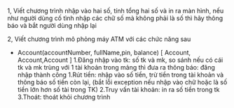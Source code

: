 1, Viết chương trình nhập vào hai số, tính tổng hai số và in ra màn hình, nếu như người dùng cố tình nhập các chữ số mà không phải là số thì hãy thông
báo và bắt người dùng nhập lại

2, Viết chương trình mô phỏng máy ATM với các chức năng sau

- Account(accountNumber, fullName,pin, balance)
  [
  Account, Account,Account
  ]
  1.Đăng nhập vào tk: số tk và mk, so sánh nếu có cái tk và mk trùng với 1 tài khoản trong mảng thì đưa ra thông báo: đăng
  nhập thành công 1.Rút tiền: nhập vào số tiền, trừ tiền trong tài khoản và thông báo số tiền còn lại, (bắt lỗi
  exception nếu nhập vào chữ hoặc là số tiền lớn hơn số tài trong TK)
  2.Truy vấn tài khoản: in ra số tiền trong tk
  3.Thoát: thoát khỏi chương trình